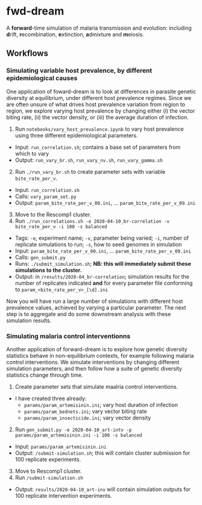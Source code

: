# fwd-dream
A **forward**-time simulation of malaria transmission and evolution: including **d**rift, **r**ecombination, **e**xtinction, **a**dmixture and **m**eiosis.

## Workflows

### Simulating variable host prevalence, by different epidemiological causes
One application of foward-dream is to look at differences in parasite genetic diversity at equilibrium, under different host prevalence regimes. Since we are often unsure of what drives host prevalence variation from region to region, we explore varying host prevalence by changing either (i) the vector biting rate, (ii) the vector density, or (iii) the average duration of infection. 

1. Run `notebooks/vary_host_prevalence.ipynb` to vary host prevalence using three different epidemiological parameters.
  - Input: `run_correlation.sh`; contains a base set of parameters from which to vary
  - Output: `run_vary_br.sh`, `run_vary_nv.sh`, `run_vary_gamma.sh`
2. Run `./run_vary_br.sh` to create parameter sets with variable `bite_rate_per_v`.
  - Input: `run_correlation.sh`
  - Calls: `vary_param_set.py`
  - Output: `param_bite_rate_per_v_00.ini`, ... `param_bite_rate_per_v_09.ini`
3. Move to the Rescomp1 cluster.
4. Run `./run_correlations.sh -e 2020-04-10_br-correlation -v bite_rate_per_v -i 100 -s balanced`
  - Tags: `-e`, experiment name; `-v`, parameter being varied; `-i`, number of replicate simulations to run; `-s`, how to seed genomes in simulation
  - Input: `param_bite_rate_per_v_00.ini`, ... `param_bite_rate_per_v_09.ini`
  - Calls: `gen_submit.py`
  - Runs:  `./submit_simulation.sh`; **NB: this will immediately submit these simulations to the cluster.**
  - Output: in `/results/2020-04_br-correlation`; simulation results for the number of replicates indicated **and** for every parameter file conforming to `param_<bite_rate_per_v>_[\d].ini`
  
 Now you will have run a large number of simulations with different host prevalence values, achieved by varying a particular parameter. The next step is to aggregate and do some downstream analysis with these simulation results.
 
### Simulating malaria control interventionns
Another application of forward-dream is to explore how genetic diversity statistics behave in non-equilibrium contexts, for example following malaria control interventions. We simulate interventions by changing different simulation parameters, and then follow how a suite of genetic diversity statistics change through time.

1. Create parameter sets that simulate maalria control interventions.
  - I have created three already:
    - `params/param_artemisinin.ini`; vary host duration of infection
    - `params/param_bednets.ini`; vary vector biting rate
    - `params/param_insecticide.ini`; vary vector density
2. Run `gen_submit.py -e 2020-04-10_art-intv -p params/param_artemisinin.ini -i 100 -s balanced`
  - Input: `params/param_artemisinin.ini`
  - Output: `/submit-simulation.sh`; this will contain cluster submission for 100 replicate experiments.
3. Move to Rescomp1 cluster.
4. Run `/submit-simulation.sh`
  - Output: `results/2020-04-10_art-inv` will contain simulation outputs for 100 replicate intervention experiments.
